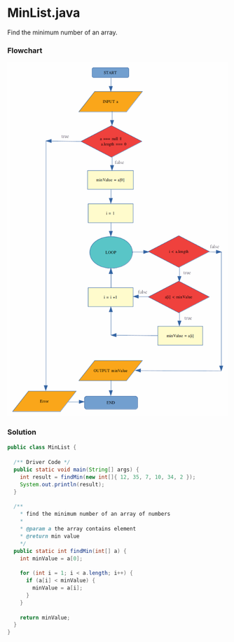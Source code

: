 # MinList.java

Find the minimum number of an array.

### Flowchart

![MinList Flowchart](https://raw.githubusercontent.com/algorithmshub/Java/main/Maths/MinList/minlist-flowchart.png "MinList Flowchart")

### Solution

```java
public class MinList {

  /** Driver Code */
  public static void main(String[] args) {
    int result = findMin(new int[]{ 12, 35, 7, 10, 34, 2 });
    System.out.println(result);
  }

  /**
    * find the minimum number of an array of numbers
    *
    * @param a the array contains element
    * @return min value
    */
  public static int findMin(int[] a) {
    int minValue = a[0];

    for (int i = 1; i < a.length; i++) {
      if (a[i] < minValue) {
        minValue = a[i];
      }
    }

    return minValue;
  }
}
```
